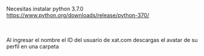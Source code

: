 Necesitas instalar python 3.7.0
<br>
<a href="https://www.python.org/downloads/release/python-370/">https://www.python.org/downloads/release/python-370/</a>
<br>
<br>
<br>

Al ingresar el nombre el ID del usuario de xat.com descargas el avatar de su perfil en una carpeta

